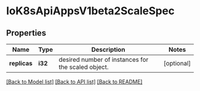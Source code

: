 # IoK8sApiAppsV1beta2ScaleSpec

## Properties
Name | Type | Description | Notes
------------ | ------------- | ------------- | -------------
**replicas** | **i32** | desired number of instances for the scaled object. | [optional] 

[[Back to Model list]](../README.md#documentation-for-models) [[Back to API list]](../README.md#documentation-for-api-endpoints) [[Back to README]](../README.md)


